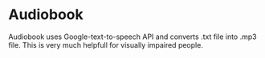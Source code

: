 # Audiobook

Audiobook uses Google-text-to-speech API and converts .txt file into .mp3 file.
This is very much helpfull for visually impaired people.
